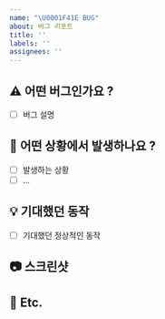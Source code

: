 ```yaml
---
name: "\U0001F41E BUG"
about: 버그 리포트
title: ''
labels: ''
assignees: ''
---
```

<!-- 제목은 [FE], [BE], [COMMON]을 먼저 써주시고, 설명을 써주세요  -->
<!-- 예시) [BE] 에러 제목 -->
<!-- 체크박스 채우기 예시: - [ ]   ->   - [x] -->

<!-- 필수 사항 -->

## ⚠️ 어떤 버그인가요 ?

- [ ] 버그 설명

## 📝 어떤 상황에서 발생하나요 ?

- [ ] 발생하는 상황
- [ ] ...

## 💡 기대했던 동작

- [ ] 기대했던 정상적인 동작

<!-- 선택 사항 -->

##  📷 스크린샷

## 🏓 Etc.
